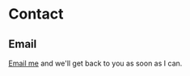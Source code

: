# Contact

## Email

[Email me](mailto:support@mindmo.tech) and we'll get back to you as soon as I can.
